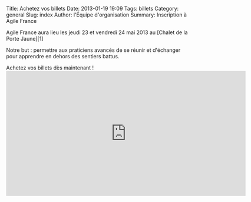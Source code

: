 Title: Achetez vos billets
Date: 2013-01-19 19:09
Tags: billets
Category: general
Slug: index
Author: l'Équipe d'organisation
Summary: Inscription à Agile France

<span class="soon-med">
  Agile France aura lieu les <span class="color">jeudi 23</span> et <span class="color">vendredi 24 mai</span> 2013 au [Chalet de la Porte Jaune][1]
</span>

Notre but : permettre aux <span class="color">praticiens avancés</span> de se réunir et d'échanger
<span class="color">pour apprendre</span> en dehors des sentiers battus.

<span class="soon-med">
  Achetez vos <span class="color">billets</span> dès maintenant !
</span>

<iframe src="https://www.weezevent.com/widget_billeterie.php?id_evenement=28341&amp;code=7362&amp;cas=1" width="650" height="340" scrolling="auto" frameborder="0"></iframe>

[1]: https://maps.google.fr/maps?ie=UTF-8&cid=0,0,5262208505098551486&ei=KIEqUd2HE4HL0QWtw4DgDA&ved=0CJgBEPwSMAA
